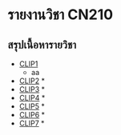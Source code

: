 # รายงานวิชา CN210

## สรุปเนื้อหารายวิชา
* [CLIP1](www.youtube.com)
  * aa
* [CLIP2]()
  *
* [CLIP3]()
  *
* [CLIP4]()
  *
* [CLIP5]()
  *
* [CLIP6]()
  *
* [CLIP7]()
  *
